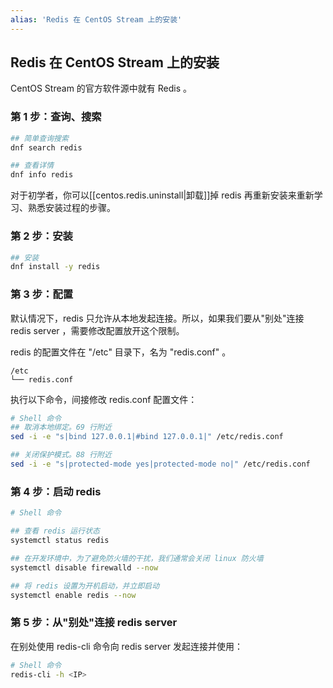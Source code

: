 ```yaml
---
alias: 'Redis 在 CentOS Stream 上的安装'
---
```


## Redis 在 CentOS Stream 上的安装

CentOS Stream 的官方软件源中就有 Redis 。

### 第 1 步：查询、搜索

```bash
## 简单查询搜索
dnf search redis

## 查看详情
dnf info redis
```

对于初学者，你可以[[centos.redis.uninstall|卸载]]掉 redis 再重新安装来重新学习、熟悉安装过程的步骤。

### 第 2 步：安装

```bash
## 安装
dnf install -y redis
```

### 第 3 步：配置

默认情况下，redis 只允许从本地发起连接。所以，如果我们要从"别处"连接 redis server ，需要修改配置放开这个限制。

redis 的配置文件在 "/etc" 目录下，名为 "redis.conf" 。

```text
/etc
└── redis.conf
```

执行以下命令，间接修改 redis.conf 配置文件：

```bash
# Shell 命令
## 取消本地绑定。69 行附近
sed -i -e "s|bind 127.0.0.1|#bind 127.0.0.1|" /etc/redis.conf

## 关闭保护模式。88 行附近
sed -i -e "s|protected-mode yes|protected-mode no|" /etc/redis.conf
```


### 第 4 步：启动 redis

```bash
# Shell 命令

## 查看 redis 运行状态
systemctl status redis

## 在开发环境中，为了避免防火墙的干扰，我们通常会关闭 linux 防火墙
systemctl disable firewalld --now

## 将 redis 设置为开机启动，并立即启动
systemctl enable redis --now
```

### 第 5 步：从"别处"连接 redis server

在别处使用 redis-cli 命令向 redis server 发起连接并使用：

```bash
# Shell 命令
redis-cli -h <IP>
```

